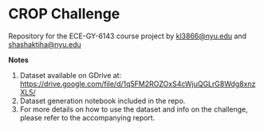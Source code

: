 # CROP Challenge
Repository for the ECE-GY-6143 course project by kl3866@nyu.edu and shashaktjha@nyu.edu

**Notes**
1. Dataset available on GDrive at: https://drive.google.com/file/d/1q5FM2ROZOxS4cWjuQGLrG8Wdg8xnzXL5/
2. Dataset generation notebook included in the repo.
3. For more details on how to use the dataset and info on the challenge, please refer to the accompanying report.
